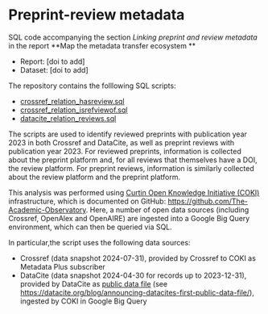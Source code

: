 # Preprint-review metadata
SQL code accompanying the section *Linking preprint and review metadata* in the report **Map the metadata transfer ecosystem **

* Report: [doi to add]
* Dataset: [doi to add]

The repository contains the folllowing SQL scripts:
* [crossref_relation_hasreview.sql](sql/crossref_relation_hasreview.sql)
* [crossref_relation_isrefviewof.sql](sql/crossref_relation_isreviewof.sql)
* [datacite_relation_reviews.sql](sql/datacite_relation_reviews.sql)

The scripts are used to identify reviewed preprints with publication year 2023 in both Crossref and DataCite, as well as preprint reviews with publication year 2023. For reviewed preprints, information is collected about the preprint platform and, for all reviews that themselves have a DOI, the review platform. For preprint reviews, information is similarly collected about the review platform and the preprint platform. 

This analysis was performed using [Curtin Open Knowledge Initiative (COKI)](https://openknowledge.community/) infrastructure, which is documented on GitHub: https://github.com/The-Academic-Observatory. Here, a number of open data sources (including Crossref, OpenAlex and OpenAIRE) are ingested into a Google Big Query environment, which can then be queried via SQL.

In particular,the script uses the following data sources:
- Crossref (data snapshot 2024-07-31), provided by Crossref to COKI as Metadata Plus subscriber
- DataCite (data snapshot 2024-04-30 for records up to 2023-12-31), provided by DataCite as [public data file](https://doi.org/10.14454/zhaw-tm22) (see https://datacite.org/blog/announcing-datacites-first-public-data-file/), ingested by COKI in Google Big Query


